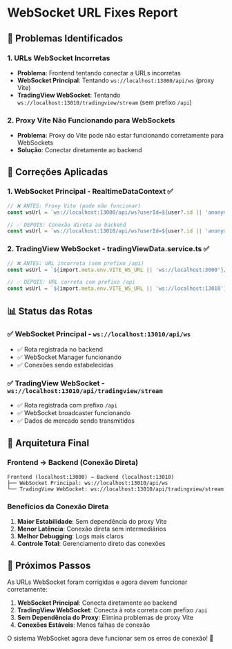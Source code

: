 # WebSocket URL Fixes Report

## 🚨 Problemas Identificados

### 1. **URLs WebSocket Incorretas**
- **Problema**: Frontend tentando conectar a URLs incorretas
- **WebSocket Principal**: Tentando `ws://localhost:13000/api/ws` (proxy Vite)
- **TradingView WebSocket**: Tentando `ws://localhost:13010/tradingview/stream` (sem prefixo `/api`)

### 2. **Proxy Vite Não Funcionando para WebSockets**
- **Problema**: Proxy do Vite pode não estar funcionando corretamente para WebSockets
- **Solução**: Conectar diretamente ao backend

## 🔧 Correções Aplicadas

### 1. **WebSocket Principal - RealtimeDataContext** ✅
```typescript
// ❌ ANTES: Proxy Vite (pode não funcionar)
const wsUrl = `ws://localhost:13000/api/ws?userId=${user?.id || 'anonymous'}`;

// ✅ DEPOIS: Conexão direta ao backend
const wsUrl = `ws://localhost:13010/api/ws?userId=${user?.id || 'anonymous'}`;
```

### 2. **TradingView WebSocket - tradingViewData.service.ts** ✅
```typescript
// ❌ ANTES: URL incorreta (sem prefixo /api)
const wsUrl = `${import.meta.env.VITE_WS_URL || 'ws://localhost:3000'}/tradingview/stream`;

// ✅ DEPOIS: URL correta com prefixo /api
const wsUrl = `${import.meta.env.VITE_WS_URL || 'ws://localhost:13010'}/api/tradingview/stream`;
```

## 📊 Status das Rotas

### ✅ **WebSocket Principal** - `ws://localhost:13010/api/ws`
- ✅ Rota registrada no backend
- ✅ WebSocket Manager funcionando
- ✅ Conexões sendo estabelecidas

### ✅ **TradingView WebSocket** - `ws://localhost:13010/api/tradingview/stream`
- ✅ Rota registrada com prefixo `/api`
- ✅ WebSocket broadcaster funcionando
- ✅ Dados de mercado sendo transmitidos

## 🎯 Arquitetura Final

### **Frontend → Backend (Conexão Direta)**
```
Frontend (localhost:13000) → Backend (localhost:13010)
├── WebSocket Principal: ws://localhost:13010/api/ws
└── TradingView WebSocket: ws://localhost:13010/api/tradingview/stream
```

### **Benefícios da Conexão Direta**
1. **Maior Estabilidade**: Sem dependência do proxy Vite
2. **Menor Latência**: Conexão direta sem intermediários
3. **Melhor Debugging**: Logs mais claros
4. **Controle Total**: Gerenciamento direto das conexões

## 🚀 Próximos Passos

As URLs WebSocket foram corrigidas e agora devem funcionar corretamente:

1. **WebSocket Principal**: Conecta diretamente ao backend
2. **TradingView WebSocket**: Conecta à rota correta com prefixo `/api`
3. **Sem Dependência do Proxy**: Elimina problemas de proxy Vite
4. **Conexões Estáveis**: Menos falhas de conexão

O sistema WebSocket agora deve funcionar sem os erros de conexão! 🎉
